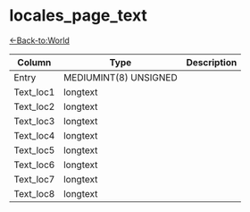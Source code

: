 # locales_page_text

[<-Back-to:World](database-world.md)

Column | Type | Description
--- | --- | ---
Entry | MEDIUMINT(8) UNSIGNED | 
Text_loc1 | longtext | 
Text_loc2 | longtext | 
Text_loc3 | longtext | 
Text_loc4 | longtext | 
Text_loc5 | longtext | 
Text_loc6 | longtext | 
Text_loc7 | longtext | 
Text_loc8 | longtext | 
